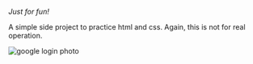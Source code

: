 *Just for fun!*

A simple side project to practice html and css.
Again, this is not for real operation.

![google login photo](https://github.com/Kwak-MJ/Google_login/assets/112554342/b96c87f8-08ff-4753-bd34-5b8e6470b906)
